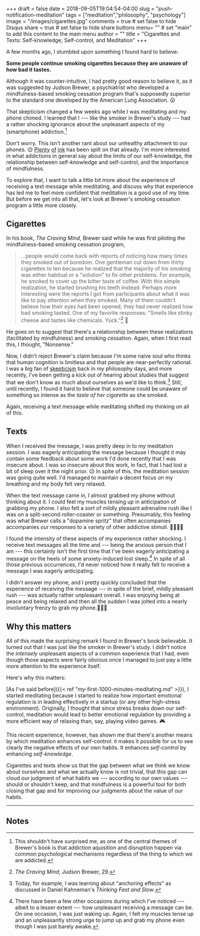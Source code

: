 +++
draft = false
date = 2018-09-05T19:04:54-04:00
slug = "push-notification-meditation"
tags = ["meditation","philosophy", "psychology"]
image = "/images/cigarettes.jpg"
comments = true	# set false to hide Disqus
share = true	# set false to hide share buttons
menu= ""		# set "main" to add this content to the main menu
author = ""
title = "Cigarettes and Texts: Self-knowledge, Self-control, and Meditation"
+++

A few months ago, I stumbled upon something I found hard to believe: 

**Some people continue smoking cigarettes because they are unaware of how bad it tastes.**

Although it was counter-intuitive, I had pretty good reason to believe it, as it was suggested by Judson Brewer, a psychiatrist who developed a mindfulness-based smoking cessation program that's supposedly superior to the standard one developed by the American Lung Association. 😮

That skepticism changed a few weeks ago while I was meditating and my phone chimed. I learned that I --- like the smoker in Brewer's study --- had a rather shocking ignorance about the unpleasant aspects of my (smartphone) addiction.[^1] 

Don't worry. This isn't another rant about our unhealthy attachment to our phones. 😌 [Plenty](https://wellbeing.google/) [of](https://www.nytimes.com/2011/10/01/opinion/you-love-your-iphone-literally.html) [ink](https://www.amazon.com/Craving-Mind-Cigarettes-Smartphones-Hooked/dp/0300223242) has been spilt on that already. I'm more interested in what addictions in general say about the limits of our self-knowledge, the relationship between self-knowledge and self-control, and the importance of mindfulness. 

To explore that, I want to talk a little bit more about the experience of receiving a text message while meditating, and discuss why that experience has led me to feel more confident that meditation is a good use of my time. But before we get into all that, let's look at Brewer's smoking cessation program a little more closely.

## Cigarettes

In his book, _The Craving Mind_, Brewer said while he was first piloting the mindfulness-based smoking cessation program,

>...people would come back with reports of noticing how many times they smoked out of boredom. One gentleman cut down from thirty cigarettes to ten because he realized that the majority of his smoking was either habitual or a "solution" to fix other problems. For example, he smoked to cover up the bitter taste of coffee. With this simple realization, he started brushing his teeth instead. Perhaps more interesting were the reports I got from participants about what it was like to pay attention when they smoked. Many of them couldn't believe how their eyes had been opened; they had never realized how bad smoking tasted. One of my favorite responses: "Smells like stinky cheese and tastes like chemicals. Yuck."[^2] 🤢

He goes on to suggest that there's a relationship between these realizations (facilitated by mindfulness) and smoking cessation. Again, when I first read this, I thought, "Nonsense."

Now, I didn't reject Brewer's claim because I'm some naive soul who thinks that human cognition is limitless and that people are near-perfectly rational. I was a big fan of [skepticism](https://plato.stanford.edu/entries/skepticism/#PhiSkeVsOrdInc) back in my philosophy days, and more recently, I've been getting a kick out of hearing about studies that suggest that we don't know as much about ourselves as we'd like to think.[^3] Still, until recently, I found it hard to believe that someone could be unaware of something so intense as the _taste of her cigarette_ as she smoked.

Again, receiving a text message while meditating shifted my thinking on all of this.

## Texts

When I received the message, I was pretty deep in to my meditation session. I was eagerly anticipating the message because I thought it may contain some feedback about some work I'd done recently that I was insecure about. I was so insecure about this work, in fact, that I had lost a bit of sleep over it the night prior. 😥 In spite of this, the meditation session was going quite well. I'd managed to maintain a decent focus on my breathing and my body felt very relaxed. 

When the text message came in, I almost grabbed my phone without thinking about it. I could feel my muscles tensing up in anticipation of grabbing my phone. I also felt a sort of mildly pleasant adrenaline rush like I was on a split-second roller-coaster or something. Presumably, this feeling was what Brewer calls a "dopamine spritz" that often accompanies accompanies our responses to a variety of other addictive stimuli. 💊💉🚬📱

I found the intensity of these aspects of my experience rather shocking. I receive text messages all the time and --- being the anxious person that I am --- this certainly isn't the first time that I've been eagerly anticipating a message on the heels of some anxiety-induced lost sleep.[^4] In spite of all those previous occurrences, I'd never noticed how it really felt to receive a message I was eagerly anticipating.

I didn't answer my phone, and I pretty quickly concluded that the experience of receiving the message --- in spite of the brief, mildly pleasant rush --- was actually rather unpleasant overall. I was enjoying being at peace and being relaxed and then all the sudden I was jolted into a nearly involuntary frenzy to grab my phone.📱🏃‍♂️

## Why this matters

All of this made the surprising remark I found in Brewer's book believable. It turned out that I was just like the smoker in Brewer's study. I didn't notice the _intensely_ unpleasant aspects of a common experience that I had, even though those aspects were fairly obvious once I managed to just pay a little more attention to the experience itself.

Here's why this matters:

[As I've said before]({{< ref "my-first-1000-minutes-meditating.md" >}}), I started meditating because I started to realize how important emotional regulation is in leading effectively in a startup (or any other high-stress environment). Originally, I thought that since stress breaks down our self-control, meditation would lead to better emotional regulation by providing a more efficient way of relaxing than, say, playing video games. 🎮

This recent experience, however, has shown me that there's another means by which meditation enhances self-control: it makes it possible for us to see clearly the negative effects of our own habits. It enhances _self-control_ by enhancing _self-knowledge_.

Cigarettes and texts show us that the gap between what we think we know about ourselves and what we actually know is not trivial, that this gap can cloud our judgment of what habits we --- according to our own values --- should or shouldn't keep, and that mindfulness is a powerful tool for both closing that gap and for improving our judgments about the value of our habits.

---

## Notes

[^1]: This shouldn't have surprised me, as one of the central themes of Brewer's book is that addiction aquisition and disruption happen via common psychological mechanisms regardless of the thing to which we are addicted.

[^2]: _The Craving Mind_, Judson Brewer, 29.

[^3]: Today, for example, I was learning about "anchoring effects" as discussed in Daniel Kahneman's _Thinking Fast and Slow_.

[^4]: There have been a few other occasions during which I've noticed --- albeit to a lesser extent --- how unpleasant receiving a message can be. On one occasion, I was just waking up. Again, I felt my muscles tense up and an unpleasantly strong urge to jump up and grab my phone even though I was just barely awake.